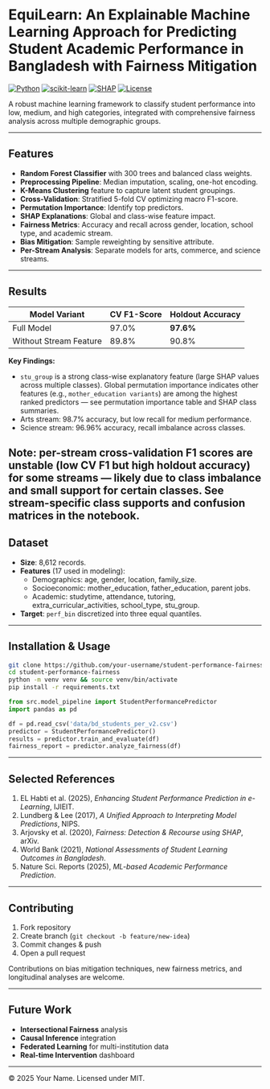 # EquiLearn: An Explainable Machine Learning Approach for Predicting Student Academic Performance in Bangladesh with Fairness Mitigation

[![Python](https://img.shields.io/badge/python-3.12+-blue)](https://www.python.org/)
[![scikit-learn](https://img.shields.io/badge/scikit--learn-1.6+-orange)](https://scikit-learn.org/)
[![SHAP](https://img.shields.io/badge/SHAP-0.48+-green)](https://shap.readthedocs.io/)
[![License](https://img.shields.io/badge/license-MIT-blue)](LICENSE)

A robust machine learning framework to classify student performance into low, medium, and high categories, integrated with comprehensive fairness analysis across multiple demographic groups.

---

## Features

- **Random Forest Classifier** with 300 trees and balanced class weights.
- **Preprocessing Pipeline**: Median imputation, scaling, one-hot encoding.
- **K-Means Clustering** feature to capture latent student groupings.
- **Cross-Validation**: Stratified 5-fold CV optimizing macro F1-score.
- **Permutation Importance**: Identify top predictors.
- **SHAP Explanations**: Global and class-wise feature impact.
- **Fairness Metrics**: Accuracy and recall across gender, location, school type, and academic stream.
- **Bias Mitigation**: Sample reweighting by sensitive attribute.
- **Per-Stream Analysis**: Separate models for arts, commerce, and science streams.

---

## Results

| Model Variant          | CV F1-Score | Holdout Accuracy |
|------------------------|-------------|------------------|
| Full Model             | 97.0%       | **97.6%**        |
| Without Stream Feature | 89.8%       | 90.8%            |

**Key Findings:**  
- `stu_group` is a strong class-wise explanatory feature (large SHAP values across multiple classes). Global permutation importance indicates other features (e.g., `mother_education variants`) are among the highest ranked predictors — see permutation importance table and SHAP class summaries. 
- Arts stream: 98.7% accuracy, but low recall for medium performance.  
- Science stream: 96.96% accuracy, recall imbalance across classes.

**Note**: per-stream cross-validation F1 scores are unstable (low CV F1 but high holdout accuracy) for some streams — likely due to class imbalance and small support for certain classes. See stream-specific class supports and confusion matrices in the notebook.
---

## Dataset

- **Size**: 8,612 records.  
- **Features** (17 used in modeling):
  - Demographics: age, gender, location, family_size.  
  - Socioeconomic: mother_education, father_education, parent jobs.  
  - Academic: studytime, attendance, tutoring, extra_curricular_activities, school_type, stu_group.  
- **Target**: `perf_bin` discretized into three equal quantiles.

---

## Installation & Usage

```bash
git clone https://github.com/your-username/student-performance-fairness.git
cd student-performance-fairness
python -m venv venv && source venv/bin/activate
pip install -r requirements.txt
```

```python
from src.model_pipeline import StudentPerformancePredictor
import pandas as pd

df = pd.read_csv('data/bd_students_per_v2.csv')
predictor = StudentPerformancePredictor()
results = predictor.train_and_evaluate(df)
fairness_report = predictor.analyze_fairness(df)
```

---

## Selected References

1. EL Habti et al. (2025), _Enhancing Student Performance Prediction in e-Learning_, IJIEIT.  
2. Lundberg & Lee (2017), _A Unified Approach to Interpreting Model Predictions_, NIPS.  
3. Arjovsky et al. (2020), _Fairness: Detection & Recourse using SHAP_, arXiv.  
4. World Bank (2021), _National Assessments of Student Learning Outcomes in Bangladesh_.  
5. Nature Sci. Reports (2025), _ML-based Academic Performance Prediction_.

---

## Contributing

1. Fork repository  
2. Create branch (`git checkout -b feature/new-idea`)  
3. Commit changes & push  
4. Open a pull request

Contributions on bias mitigation techniques, new fairness metrics, and longitudinal analyses are welcome.

---

## Future Work

- **Intersectional Fairness** analysis  
- **Causal Inference** integration  
- **Federated Learning** for multi-institution data  
- **Real-time Intervention** dashboard

---

© 2025 Your Name. Licensed under MIT.
